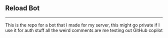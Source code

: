 ## Reload Bot

------------------------------------------------------

This is the repo for a bot that I made for my server,
this might go private if I use it for auth stuff
all the weird comments are me testing out GitHub copilot
